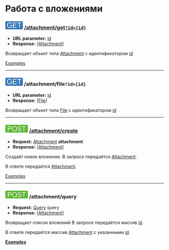 Работа с вложениями
===================

### ![GET](../../img/get.png) [/attachment/get`?id={id}`](get/index.md)
* **URL parameter:** [id](../../types/types.md#attachmentmeta)
* **Response:** [[Attachment](../../types/types.md#attachment)]

Возвращает объект типа [Attachment](../../types/types.md#attachment) с идентификатором [id](../../types/types.md#attachmentmeta)

[Examples](get/examples/get.md)

---

<a name="file"></a>

### ![GET](../../img/get.png) /attachment/file`?id={id}`
* **URL parameter:** [id](../../types/types.md#attachmentmeta)
* **Response:** [[File](../../types/types.md#attachment)]

Возвращает объект типа [File](../../types/types.md#attachment) с идентификатором [id](../../types/types.md#attachmentmeta)

---

### ![POST](../../img/post.png) [/attachment/create](create/index.md)
* **Request:** [Attachment](../../types/types.md#attachment) **attachment**
* **Response:** [[Attachment](../../types/types.md#attachment)]

Создаёт новое вложение. В запросе передаётся [Attachment](../../types/types.md#attachment). 

В ответе передаётся [Attachment](../../types/types.md#attachment).

[Examples](create/examples/create.md)

---

### ![POST](../../img/post.png) /attachment/query 
* **Request:** [Query](../../types/types.md#attachmentquery) query
* **Response:** [[Attachment](../../types/types.md#attachment)]

Возвращает список вложений В запросе передаётся массив [id](../../types/types.md#attachmentmeta).

В ответе передаётся массив [Attachment](../../types/types.md#attachment) c указанными [id](../../types/types.md#attachmentmeta).

**[Examples](query/examples/query.md)**